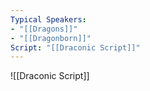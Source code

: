 ```yaml
---
Typical Speakers:
- "[[Dragons]]"
- "[[Dragonborn]]"
Script: "[[Draconic Script]]"
---
```

 ![[Draconic Script]]